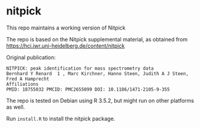 # nitpick
This repo maintains a working version of Nitpick

The repo is based on the Nitpick supplemental material, as obtained from https://hci.iwr.uni-heidelberg.de/content/nitpick

Original publication:
```
NITPICK: peak identification for mass spectrometry data
Bernhard Y Renard  1 , Marc Kirchner, Hanno Steen, Judith A J Steen, Fred A Hamprecht
Affiliations
PMID: 18755032 PMCID: PMC2655099 DOI: 10.1186/1471-2105-9-355 
```

The repo is tested on Debian using R 3.5.2, but might run on other platforms as well.

Run `install.R` to install the nitpick package.
